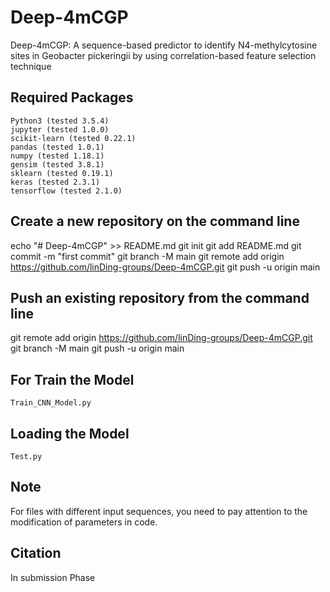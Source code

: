 # Deep-4mCGP
Deep-4mCGP: A sequence-based predictor to identify N4-methylcytosine sites in Geobacter pickeringii by using correlation-based feature selection technique

## Required Packages

    Python3 (tested 3.5.4)
    jupyter (tested 1.0.0)
    scikit-learn (tested 0.22.1)
    pandas (tested 1.0.1)
    numpy (tested 1.18.1)
    gensim (tested 3.8.1)
    sklearn (tested 0.19.1)
    keras (tested 2.3.1)
    tensorflow (tested 2.1.0)
    
## Create a new repository on the command line

echo "# Deep-4mCGP" >> README.md
git init
git add README.md
git commit -m "first commit"
git branch -M main
git remote add origin https://github.com/linDing-groups/Deep-4mCGP.git
git push -u origin main

## Push an existing repository from the command line

git remote add origin https://github.com/linDing-groups/Deep-4mCGP.git
git branch -M main
git push -u origin main

## For Train the Model
    Train_CNN_Model.py

## Loading the Model
    Test.py
     
## Note

For files with different input sequences, you need to pay attention to the modification of parameters in code.

## Citation

In submission Phase
